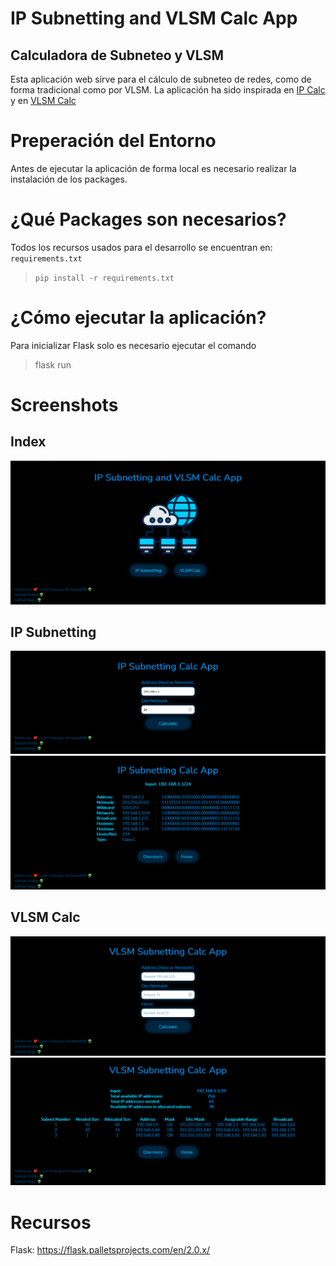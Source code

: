 # IP Subnetting and VLSM Calc App
## Calculadora de Subneteo y VLSM

Esta aplicación web sirve para el cálculo de subneteo de redes, como de forma tradicional como por VLSM.
La aplicación ha sido inspirada en <a href="https://jodies.de/ipcalc" target="_blank">IP Calc</a> y en <a href="http://www.vlsmcalc.net" target="_blank">VLSM Calc</a>

# Preperación del Entorno
Antes de ejecutar la aplicación de forma local es necesario realizar la instalación de los packages.

# ¿Qué Packages son necesarios?
Todos los recursos usados para el desarrollo se encuentran en: `requirements.txt`

> `pip install -r requirements.txt`

# ¿Cómo ejecutar la aplicación?
Para inicializar Flask solo es necesario ejecutar el comando

> flask run

# Screenshots

## Index 
<img src="doc\1.png">

## IP Subnetting

<img src="doc\2.png">

<img src="doc\3.png">

## VLSM Calc

<img src="doc\4.png">

<img src="doc\5.png">

# Recursos
Flask: https://flask.palletsprojects.com/en/2.0.x/
